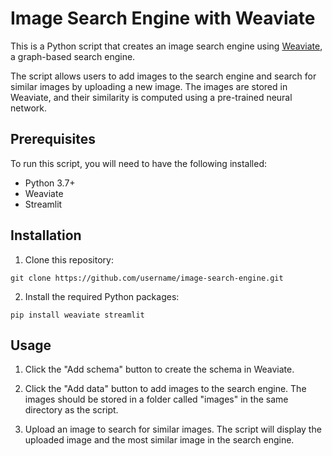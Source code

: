 # Image Search Engine with Weaviate

This is a Python script that creates an image search engine using [Weaviate](https://www.semi.technology/documentation/weaviate/current/), a graph-based search engine.

The script allows users to add images to the search engine and search for similar images by uploading a new image. The images are stored in Weaviate, and their similarity is computed using a pre-trained neural network.

## Prerequisites

To run this script, you will need to have the following installed:

- Python 3.7+
- Weaviate
- Streamlit

## Installation

1. Clone this repository:

```
git clone https://github.com/username/image-search-engine.git

```

2. Install the required Python packages:

```
pip install weaviate streamlit

```

## Usage

1. Click the "Add schema" button to create the schema in Weaviate.

2. Click the "Add data" button to add images to the search engine. The images should be stored in a folder called "images" in the same directory as the script.

3. Upload an image to search for similar images. The script will display the uploaded image and the most similar image in the search engine.
